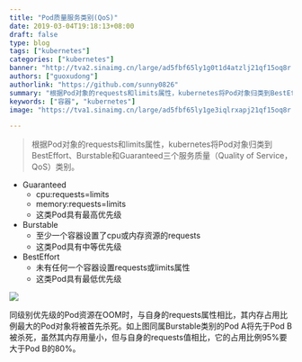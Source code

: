 ```yaml
---
title: "Pod质量服务类别(QoS)"
date: 2019-03-04T19:18:13+08:00
draft: false
type: blog
tags: ["kubernetes"]
categories: ["kubernetes"]
banner: "http://tva2.sinaimg.cn/large/ad5fbf65ly1g0t1d4atzlj21qf15oq8r.jpg"
authors: ["guoxudong"]
authorlink: "https://github.com/sunny0826"
summary: "根据Pod对象的requests和limits属性，kubernetes将Pod对象归类到BestEffort、Burstable和Guaranteed三个服务质量（Quality of Service，QoS）类别。"
keywords: ["容器", "kubernetes"]
image: "https://tva1.sinaimg.cn/large/ad5fbf65ly1ge3iqlrxapj21qf15oq8r.jpg"

---
```


> 根据Pod对象的requests和limits属性，kubernetes将Pod对象归类到BestEffort、Burstable和Guaranteed三个服务质量（Quality of Service，QoS）类别。

- Guaranteed
    - cpu:requests=limits
    - memory:requests=limits
    - 这类Pod具有最高优先级
- Burstable
    - 至少一个容器设置了cpu或内存资源的requests
    - 这类Pod具有中等优先级
- BestEffort
    - 未有任何一个容器设置requests或limits属性
    - 这类Pod具有最低优先级

![](http://ww1.sinaimg.cn/large/ad5fbf65ly1g0rv2ipzqkj20hx0edmx8.jpg)

同级别优先级的Pod资源在OOM时，与自身的requests属性相比，其内存占用比例最大的Pod对象将被首先杀死。如上图同属Burstable类别的Pod A将先于Pod B被杀死，虽然其内存用量小，但与自身的requests值相比，它的占用比例95%要大于Pod B的80%。
